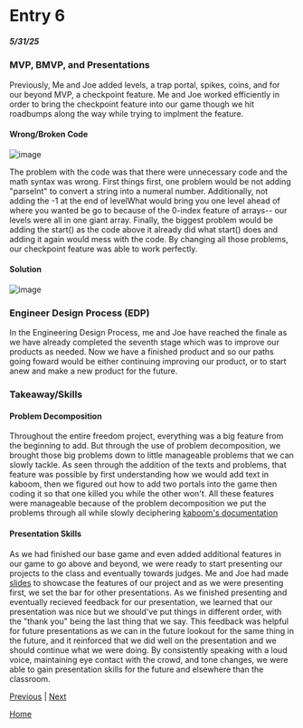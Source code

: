 # Entry 6
##### 5/31/25

### MVP, BMVP, and Presentations
Previously, Me and Joe added levels, a trap portal, spikes, coins, and for our beyond MVP, a checkpoint feature. Me and Joe worked efficiently in order to bring the checkpoint feature into our game though we hit roadbumps along the way while trying to implment the feature.

#### Wrong/Broken Code
![image](https://github.com/user-attachments/assets/f032f0ff-8e90-42b9-8a59-588c41669f72)

The problem with the code was that there were unnecessary code and the math syntax was wrong. First things first, one problem would be not adding "parseInt" to convert a string into a numeral number. Additionally, not adding the -1 at the end of levelWhat would bring you one level ahead of where you wanted be go to because of the 0-index feature of arrays-- our levels were all in one giant array. Finally, the biggest problem would be adding the start() as the code above it already did what start() does and adding it again would mess with the code. By changing all those problems, our checkpoint feature was able to work perfectly. 

#### Solution 
![image](https://github.com/user-attachments/assets/4d62ce29-4345-4973-be1d-9d3fe3c33b1d)

### Engineer Design Process (EDP)
In the Engineering Design Process, me and Joe have reached the finale as we have already completed the seventh stage which was to improve our products as needed. Now we have a finished product and so our paths going foward would be either continuing improving our product, or to start anew and make a new product for the future.

### Takeaway/Skills 

#### Problem Decomposition
Throughout the entire freedom project, everything was a big feature from the beginning to add. But through the use of problem decomposition, we brought those big problems down to little manageable problems that we can slowly tackle. As seen through the addition of the texts and problems, that feature was possible by first understanding how we would add text in kaboom, then we figured out how to add two portals into the game then coding it so that one killed you while the other won't. All these features were manageable because of the problem decomposition we put the problems through all while slowly deciphering [kaboom's documentation](https://kaboomjs.com/)

#### Presentation Skills
As we had finished our base game and even added additional features in our game to go above and beyond, we were ready to start presenting our projects to the class and eventually towards judges. Me and Joe had made [slides](https://docs.google.com/presentation/d/1mTrfeChYqEtcRuY7IsrA-1njXC6Yskf18GUQ0UwnznY/edit?slide=id.p#slide=id.p) to showcase the features of our project and as we were presenting first, we set the bar for other presentations. As we finished presenting and eventually recieved feedback for our presentation, we learned that our presentation was nice but we should've put things in different order, with the "thank you" being the last thing that we say. This feedback was helpful for future presentations as we can in the future lookout for the same thing in the future, and it reinforced that we did well on the presentation and we should continue what we were doing. By consistently speaking with a loud voice, maintaining eye contact with the crowd, and tone changes, we were able to gain presentation skills for the future and elsewhere than the classroom. 



[Previous](entry05.md) | [Next](entry07.md)

[Home](../README.md)
